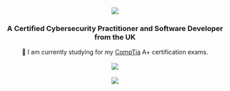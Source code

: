 <h1 align="center">
  <img src="https://readme-typing-svg.herokuapp.com/?font=Righteous&size=35&center=true&vCenter=true&width=500&height=70&duration=4000&lines=Hello,+I'm+John+Dunbar!;"/>
</h1>

<h3 align="center">A Certified Cybersecurity Practitioner and Software Developer from the UK</h3>

<div align="center">
  🌱 I am currently studying for my <a href="https://www.comptia.org/">CompTia</a> A+ certification exams.
  
</div>
<br>
<div align="center">
  <a href="https://www.linkedin.com/in/john-dunbar-379638243/"><img src="https://img.shields.io/badge/LinkedIn-0077B5?style=for-the-badge&logo=linkedin&logoColor=white" target="_blank"/></a>
</div>
<br>
<div align="center">
  <a href="https://skillicons.dev">
    <img src="https://skillicons.dev/icons?i=github,cs,cpp,python,sql"/>
  </a>
</div>

<!---
JohnDunbar21/JohnDunbar21 is a ✨ special ✨ repository because its `README.md` (this file) appears on your GitHub profile.
You can click the Preview link to take a look at your changes.
--->
